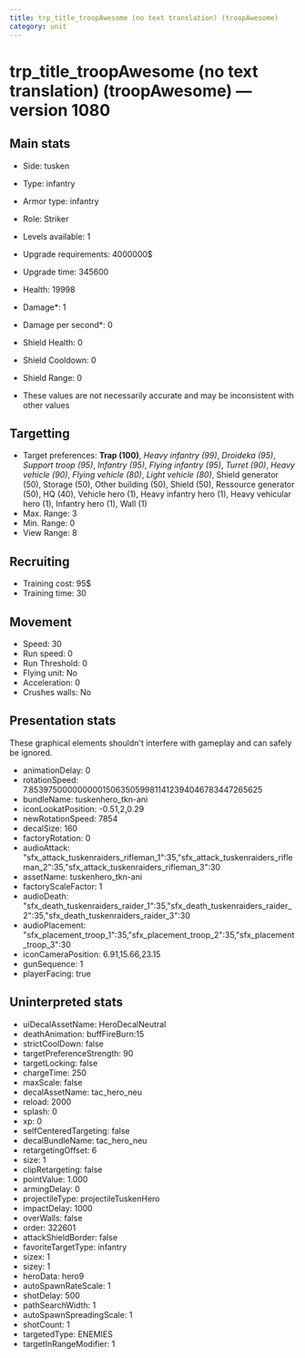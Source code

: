 ```yaml
---
title: trp_title_troopAwesome (no text translation) (troopAwesome)
category: unit
---
```


# trp_title_troopAwesome (no text translation) (troopAwesome) — version 1080

## Main stats

  * Side: tusken
  * Type: infantry
  * Armor type: infantry
  * Role: Striker
  * Levels available: 1
  * Upgrade requirements: 4000000$
  * Upgrade time: 345600
  * Health: 19998
  * Damage*: 1
  * Damage per second*: 0
  * Shield Health: 0
  * Shield Cooldown: 0
  * Shield Range: 0

* These values are not necessarily accurate and may be inconsistent with other values

## Targetting

  * Target preferences: **Trap (100)**, _Heavy infantry (99)_, _Droideka (95)_, _Support troop (95)_, _Infantry (95)_, _Flying infantry (95)_, _Turret (90)_, _Heavy vehicle (90)_, _Flying vehicle (80)_, _Light vehicle (80)_, Shield generator (50), Storage (50), Other building (50), Shield (50), Ressource generator (50), HQ (40), Vehicle hero (1), Heavy infantry hero (1), Heavy vehicular hero (1), Infantry hero (1), Wall (1)
  * Max. Range: 3
  * Min. Range: 0
  * View Range: 8

## Recruiting

  * Training cost: 95$
  * Training time: 30

## Movement

  * Speed: 30
  * Run speed: 0
  * Run Threshold: 0
  * Flying unit: No
  * Acceleration: 0
  * Crushes walls: No

## Presentation stats

These graphical elements shouldn't interfere with gameplay and can safely be ignored.

  * animationDelay: 0
  * rotationSpeed: 7.8539750000000001506350599811412394046783447265625
  * bundleName: tuskenhero_tkn-ani
  * iconLookatPosition: -0.51,2,0.29
  * newRotationSpeed: 7854
  * decalSize: 160
  * factoryRotation: 0
  * audioAttack: "sfx_attack_tuskenraiders_rifleman_1":35,"sfx_attack_tuskenraiders_rifleman_2":35,"sfx_attack_tuskenraiders_rifleman_3":30
  * assetName: tuskenhero_tkn-ani
  * factoryScaleFactor: 1
  * audioDeath: "sfx_death_tuskenraiders_raider_1":35,"sfx_death_tuskenraiders_raider_2":35,"sfx_death_tuskenraiders_raider_3":30
  * audioPlacement: "sfx_placement_troop_1":35,"sfx_placement_troop_2":35,"sfx_placement_troop_3":30
  * iconCameraPosition: 6.91,15.66,23.15
  * gunSequence: 1
  * playerFacing: true

## Uninterpreted stats

  * uiDecalAssetName: HeroDecalNeutral
  * deathAnimation: buffFireBurn:15
  * strictCoolDown: false
  * targetPreferenceStrength: 90
  * targetLocking: false
  * chargeTime: 250
  * maxScale: false
  * decalAssetName: tac_hero_neu
  * reload: 2000
  * splash: 0
  * xp: 0
  * selfCenteredTargeting: false
  * decalBundleName: tac_hero_neu
  * retargetingOffset: 6
  * size: 1
  * clipRetargeting: false
  * pointValue: 1.000
  * armingDelay: 0
  * projectileType: projectileTuskenHero
  * impactDelay: 1000
  * overWalls: false
  * order: 322601
  * attackShieldBorder: false
  * favoriteTargetType: infantry
  * sizex: 1
  * sizey: 1
  * heroData: hero9
  * autoSpawnRateScale: 1
  * shotDelay: 500
  * pathSearchWidth: 1
  * autoSpawnSpreadingScale: 1
  * shotCount: 1
  * targetedType: ENEMIES
  * targetInRangeModifier: 1

